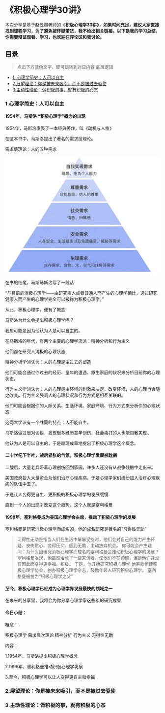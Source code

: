 # 《**积极心理学30讲》**

本次分享是基于赵昱鲲老师的《**积极心理学30讲》，如果时间充足，建议大家直接找到课程学习，为了避免被怀疑带货，我不给出相关链接。以下是我的学习总结，你需要辩证观看、学习，也欢迎在评论区和我讨论。**

## 目录

> 点击下方蓝色文字，即可跳转到对应内容
底层逻辑 
* [1. 心理学简史：人可以自主](https://a1a53w6jcoz.feishu.cn/docx/GdBtd5KzOoLW5AxwAjoczBtfntc)
* [2.展望理论：你是被未来吸引，而不是被过去驱使](https://a1a53w6jcoz.feishu.cn/docx/G70ydy6leoiuGSxmwjxcCk7Tnmf?from=tab_recent#part-LlRodDEHioLroUxeaEocg38knjw) 
* [3.主动性理论：做积极的事，就有积极的心态](https://a1a53w6jcoz.feishu.cn/docx/G70ydy6leoiuGSxmwjxcCk7Tnmf?from=tab_recent#part-DKjVd7FDloGsSmxQGFDcnTZinOc)

### 1.心理学简史：人可以自主

#### 1954年，马斯洛 “积极心理学”概念的出现

1954年，马斯洛发表了一本经典著作，叫《动机与人格》

在这本书中，马斯洛提出了著名的需求层理论。

需求层理论：人的五种需求

![Image.jpeg](%E3%80%8A%E7%A7%AF%E6%9E%81%E5%BF%83%E7%90%86%E5%AD%A630%E8%AE%B2%E3%80%8B.assets/Image_jpeg_preview.png)



在书的结尾，马斯马斯洛写了一段话

“与目前的消极心理学——由研究病人或者普通人而产生的心理学相比，通过研究健康人而产生的心理学完全可以被称为积极心理学。”

从此，积极心理学，便有了概念

马斯洛为什么会提出积极心理学呢？

我想可能是因为他认为人是可以自主的。

在马斯洛的年代，有两个主要的心理学流派：精神分析和行为主义

他们都在研究人消极的心理状态

精神分析学派认为：人的心理是由过去的塑造

他们可能会通过你过去的经历、童年的遭遇、原生家庭的状况来分析目前你的心理状态。

行为主义学派认为：人的心理是由环境的刺激来决定，改变环境，人的心理也会随之改变。行为主义强调人的心理状况和行为方式是相互关联的。

他们可能会根据你的人际关系、生活环境、家庭环境、行为方式来分析你的心理状态

这两大学派有一个共同的特点：人不能自主。

马斯洛做过很对访谈，发现很多经历童年创伤、社会毒打的人也能自我实现。

他认为人是可以自主的，于是顺理成章地提出了积极心理学这个概念。

#### 二十世纪下半叶，战后紧张的气氛，积极心理学发展被耽搁

二战后，大量老兵带着心理创伤回到家园，许多人还没有从战争残酷中走出来。

美国政府投入大量资金为他们治疗心理疾病，于是心理学家们纷纷加入治疗心理疾病的队伍中去了。

于是让人变得更自主、更积极的积极心理学的发展缓慢

直到一个人的出现才改变这个趋势，这个人就是塞利格曼

#### 1998年，塞利格曼成为美国心理学会主席，推动了积极心理学的发展

塞利格曼是研究消极心理学而成名的，他的成名研究是著名的“习得性无助”

> 习得性无助是指当人们在生活中屡屡受挫时，他们会对自己的能力产生怀疑，丧失信心、变得压抑、感到无助，主动放弃机会。
你可能会产生疑问：为什么因研究消极心理学而成名的塞利格曼会推动积极心理学的发展？
塞利格曼发现，他虽然治愈了一些来访者，使他们不在抑郁，但是他们并没有因此而变得更幸福、积极。
于是，他开始研究积极心理学
他筹款组建积极心理学协会，创办积极心理学杂志，鼓励年轻人研究积极心理学。
塞利格曼被誉为“积极心理学之父”

#### 至今，积极心理学已经成为心理学界发展最快的领域之一

在未来的分享里，我将会为你分享心理学家这些年的研究成果

#### 今日小结：

概念：

积极心理学 需求层次理论 精神分析 行为主义 习得性无助

内容：

1.1954年，马斯洛提出积极心理学概念

2.1998年，塞利格曼推动积极心理学发展

3.至今，积极心理学可以让人变得更自主和幸福

### 2.展望理论：你是被未来吸引，而不是被过去驱使

### 3.主动性理论：做积极的事，就有积极的心态

